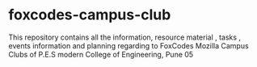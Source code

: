 # foxcodes-campus-club
This repository contains all the information, resource material , tasks , events information and planning regarding to FoxCodes Mozilla Campus Clubs of P.E.S modern College of Engineering, Pune 05
